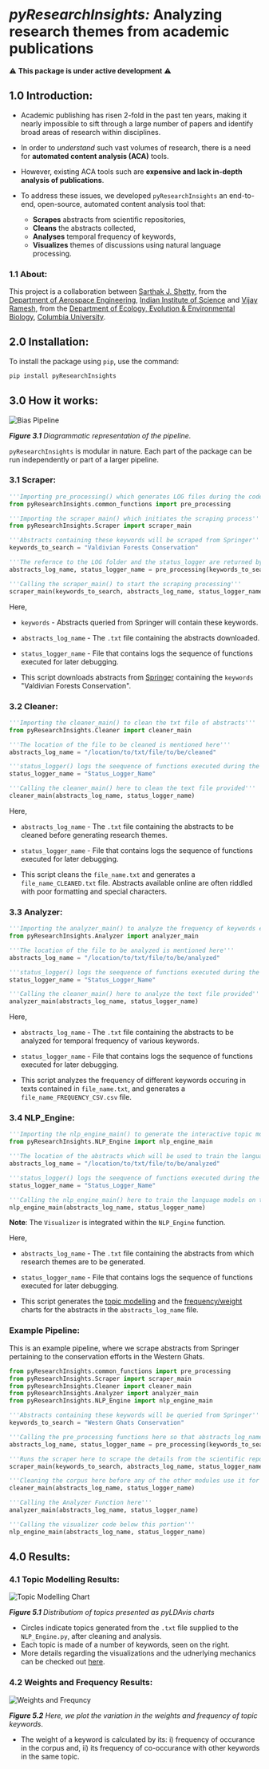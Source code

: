 # ***pyResearchInsights:*** Analyzing research themes from academic publications

:warning: <strong>This package is under active development</strong> :warning:

## 1.0 Introduction:

- Academic publishing has risen 2-fold in the past ten years, making it nearly impossible to sift through a large number of papers and identify broad areas of research within disciplines.

- In order to *understand* such vast volumes of research, there is a need for **automated content analysis (ACA)** tools.

- However, existing ACA tools such are **expensive and lack in-depth analysis of publications**.

- To address these issues, we developed ```pyResearchInsights``` an end-to-end, open-source, automated content analysis tool that:
	- **Scrapes** abstracts from scientific repositories,
	- **Cleans** the abstracts collected,
	- **Analyses** temporal frequency of keywords,
	- **Visualizes** themes of discussions using natural language processing.

### 1.1 About:

This project is a collaboration between <a title="Sarthak" href="https://SarthakJShetty.github.io" target="_blank"> Sarthak J. Shetty</a>, from the <a title="Aerospace Engineering" href="https://aero.iisc.ac.in" >Department of Aerospace Engineering</a>, <a title="IISc" href="https://iisc.ac.in" target="_blank"> Indian Institute of Science</a> and <a title="Vijay" href="https://evolecol.weebly.com/" target="_blank"> Vijay Ramesh</a>, from the <a title="E3B" href="http://e3b.columbia.edu/" target="_blank">Department of Ecology, Evolution & Environmental Biology</a>, <a href="https://www.columbia.edu/" title="Columbia University" target="_blank">Columbia University</a>.

## 2.0 Installation:

To install the package using ```pip```, use the command:

```bash
pip install pyResearchInsights
```

## 3.0 How it works:

<img src="https://raw.githubusercontent.com/SarthakJShetty/Bias/master/assets/Bias.png" alt="Bias Pipeline">

<i>***Figure 3.1*** Diagrammatic representation of the pipeline.</i>

```pyResearchInsights``` is modular in nature. Each part of the package can be run independently or part of a larger pipeline.

### 3.1 Scraper:

```python
'''Importing pre_processing() which generates LOG files during the code run'''
from pyResearchInsights.common_functions import pre_processing

'''Importing the scraper_main() which initiates the scraping process'''
from pyResearchInsights.Scraper import scraper_main

'''Abstracts containing these keywords will be scraped from Springer'''
keywords_to_search = "Valdivian Forests Conservation"

'''The refernce to the LOG folder and the status_logger are returned by pre_processing() here'''
abstracts_log_name, status_logger_name = pre_processing(keywords_to_search)

'''Calling the scraper_main() to start the scraping processing'''
scraper_main(keywords_to_search, abstracts_log_name, status_logger_name)
```

Here,

- ```keywords``` - Abstracts queried from Springer will contain these keywords.
- ```abstracts_log_name``` - The ```.txt``` file containing the abstracts downloaded.
- ```status_logger_name``` - File that contains logs the sequence of functions executed for later debugging.

- This script downloads abstracts from [Springer](https://link.springer.com) containing the ```keywords``` "Valdivian Forests Conservation".

### 3.2 Cleaner:

```python
'''Importing the cleaner_main() to clean the txt file of abstracts'''
from pyResearchInsights.Cleaner import cleaner_main

'''The location of the file to be cleaned is mentioned here'''
abstracts_log_name = "/location/to/txt/file/to/be/cleaned"

'''status_logger() logs the seequence of functions executed during the code run'''
status_logger_name = "Status_Logger_Name"

'''Calling the cleaner_main() here to clean the text file provided'''
cleaner_main(abstracts_log_name, status_logger_name)
```
Here,

- ```abstracts_log_name``` - The ```.txt``` file containing the abstracts to be cleaned before generating research themes.
- ```status_logger_name``` - File that contains logs the sequence of functions executed for later debugging.

- This script cleans the ```file_name.txt```  and generates a ```file_name_CLEANED.txt``` file. Abstracts available online are often riddled with poor formatting and special characters.

### 3.3 Analyzer:

```python
'''Importing the analyzer_main() to analyze the frequency of keywords encountered in the text file'''
from pyResearchInsights.Analyzer import analyzer_main

'''The location of the file to be analyzed is mentioned here'''
abstracts_log_name = "/location/to/txt/file/to/be/analyzed"

'''status_logger() logs the seequence of functions executed during the code run'''
status_logger_name = "Status_Logger_Name"

'''Calling the cleaner_main() here to analyze the text file provided'''
analyzer_main(abstracts_log_name, status_logger_name)
```
Here,

- ```abstracts_log_name``` - The ```.txt``` file containing the abstracts to be analyzed for temporal frequency of various keywords.
- ```status_logger_name``` - File that contains logs the sequence of functions executed for later debugging.

- This script analyzes the frequency of different keywords occuring in texts contained in ```file_name.txt```, and generates a ```file_name_FREQUENCY_CSV.csv``` file.

### 3.4 NLP_Engine:

```python
'''Importing the nlp_engine_main() to generate the interactive topic modelling charts'''
from pyResearchInsights.NLP_Engine import nlp_engine_main

'''The location of the abstracts which will be used to train the language models'''
abstracts_log_name = "/location/to/txt/file/to/be/analyzed"

'''status_logger() logs the seequence of functions executed during the code run'''
status_logger_name = "Status_Logger_Name"

'''Calling the nlp_engine_main() here to train the language models on the texts provided'''
nlp_engine_main(abstracts_log_name, status_logger_name)
```

**Note**: The ```Visualizer``` is integrated within the ```NLP_Engine``` function.

Here,

- ```abstracts_log_name``` - The ```.txt``` file containing the abstracts from which research themes are to be generated.
- ```status_logger_name``` - File that contains logs the sequence of functions executed for later debugging.

- This script generates the <a title = 'Result - 1' href = '#topic-modelling-results'>topic modelling</a> and the <a title = 'Result - 2' href = 'frequency-charts'>frequency/weight</a> charts for the abstracts in the ```abstracts_log_name``` file.

### Example Pipeline:

This is an example pipeline, where we scrape abstracts from Springer pertaining to the conservation efforts in the Western Ghats.

```python
from pyResearchInsights.common_functions import pre_processing
from pyResearchInsights.Scraper import scraper_main
from pyResearchInsights.Cleaner import cleaner_main
from pyResearchInsights.Analyzer import analyzer_main
from pyResearchInsights.NLP_Engine import nlp_engine_main

'''Abstracts containing these keywords will be queried from Springer'''
keywords_to_search = "Western Ghats Conservation"

'''Calling the pre_processing functions here so that abstracts_log_name and status_logger_name is available across the code.'''
abstracts_log_name, status_logger_name = pre_processing(keywords_to_search)

'''Runs the scraper here to scrape the details from the scientific repository'''
scraper_main(keywords_to_search, abstracts_log_name, status_logger_name)

'''Cleaning the corpus here before any of the other modules use it for analysis'''
cleaner_main(abstracts_log_name, status_logger_name)

'''Calling the Analyzer Function here'''
analyzer_main(abstracts_log_name, status_logger_name)

'''Calling the visualizer code below this portion'''
nlp_engine_main(abstracts_log_name, status_logger_name)
```

## 4.0 Results:

### <a id = 'topic-modelling-results'>4.1 Topic Modelling Results</a>:

<img src='https://raw.githubusercontent.com/SarthakJShetty/Bias/master/assets/Topics.png' alt='Topic Modelling Chart'>

<i>***Figure 5.1*** Distributiom of topics presented as pyLDAvis charts</i>

- Circles indicate topics generated from the ```.txt``` file supplied to the ```NLP_Engine.py```, after cleaning and analysis.
- Each topic is made of a number of keywords, seen on the right.
- More details regarding the visualizations and the udnerlying mechanics can be checked out [here](https://nlp.stanford.edu/events/illvi2014/papers/sievert-illvi2014.pdf).

### <a id = 'frequency-charts'>4.2 Weights and Frequency Results</a>:

<img src = 'https://raw.githubusercontent.com/SarthakJShetty/Bias/master/assets/WeightsAndFrequency.png' alt= "Weights and Frequncy">

<i>***Figure 5.2*** Here, we plot the variation in the weights and frequency of topic keywords</i>.

- The weight of a keyword is calculated by its: i) frequency of occurance in the corpus and, ii) its frequency of co-occurance with other keywords in the same topic.